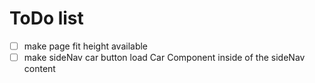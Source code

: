 # ToDo list

- [ ] make page fit height available
- [ ] make sideNav car button load Car Component inside of the sideNav content
